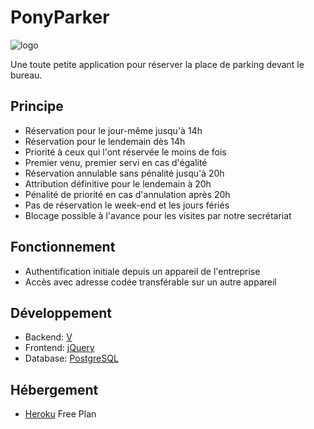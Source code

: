 # PonyParker

![logo](https://user-images.githubusercontent.com/692124/167637146-088a57f8-2189-47fe-a01f-c029bd16b058.png)

Une toute petite application pour réserver la place de parking devant le bureau.

## Principe

- Réservation pour le jour-même jusqu'à 14h
- Réservation pour le lendemain dès 14h
- Priorité à ceux qui l'ont réservée le moins de fois
- Premier venu, premier servi en cas d'égalité
- Réservation annulable sans pénalité jusqu'à 20h
- Attribution définitive pour le lendemain à 20h
- Pénalité de priorité en cas d'annulation après 20h
- Pas de réservation le week-end et les jours fériés
- Blocage possible à l'avance pour les visites par notre secrétariat

## Fonctionnement

- Authentification initiale depuis un appareil de l'entreprise
- Accès avec adresse codée transférable sur un autre appareil

## Développement

- Backend: [V](https://vlang.io/)
- Frontend: [jQuery](https://jquery.com/)
- Database: [PostgreSQL](https://www.postgresql.org/)

## Hébergement

- [Heroku](https://www.heroku.com/) Free Plan
